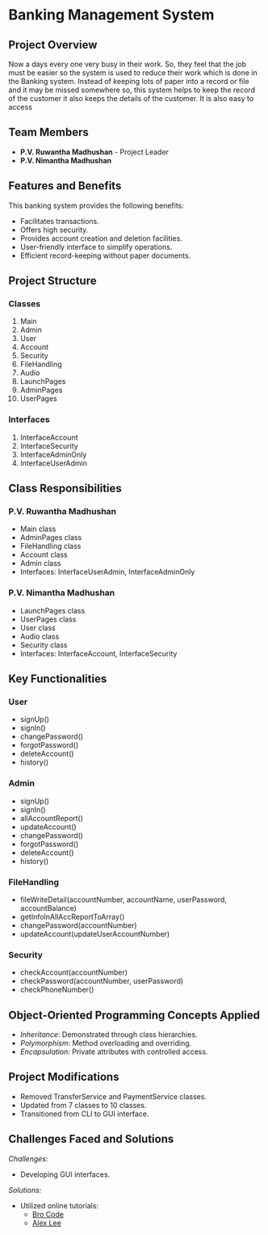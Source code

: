 # Banking Management System

## Project Overview
Now a days every one very busy in their work. So, they feel that the job must be easier so the system is used to reduce their work which is done in the Banking system. Instead of keeping lots of paper into a record or file and it may be missed somewhere so, this system helps to keep the record of the customer it also keeps the details of the customer. It is also easy to access

## Team Members
- **P.V. Ruwantha Madhushan** - Project Leader
- **P.V. Nimantha Madhushan** 


## Features and Benefits
This banking system provides the following benefits:
- Facilitates transactions.
- Offers high security.
- Provides account creation and deletion facilities.
- User-friendly interface to simplify operations.
- Efficient record-keeping without paper documents.

## Project Structure

### Classes
1. Main
2. Admin
3. User
4. Account
5. Security
6. FileHandling
7. Audio
8. LaunchPages
9. AdminPages
10. UserPages

### Interfaces
1. InterfaceAccount
2. InterfaceSecurity
3. InterfaceAdminOnly
4. InterfaceUserAdmin

## Class Responsibilities

### P.V. Ruwantha Madhushan
- Main class
- AdminPages class
- FileHandling class
- Account class
- Admin class
- Interfaces: InterfaceUserAdmin, InterfaceAdminOnly

### P.V. Nimantha Madhushan
- LaunchPages class
- UserPages class
- User class
- Audio class
- Security class
- Interfaces: InterfaceAccount, InterfaceSecurity
  
## Key Functionalities

### User
- signUp()
- signIn()
- changePassword()
- forgotPassword()
- deleteAccount()
- history()

### Admin
- signUp()
- signIn()
- allAccountReport()
- updateAccount()
- changePassword()
- forgotPassword()
- deleteAccount()
- history()

### FileHandling
- fileWriteDetail(accountNumber, accountName, userPassword, accountBalance)
- getInfoInAllAccReportToArray()
- changePassword(accountNumber)
- updateAccount(updateUserAccountNumber)

### Security
- checkAccount(accountNumber)
- checkPassword(accountNumber, userPassword)
- checkPhoneNumber()

## Object-Oriented Programming Concepts Applied
- *Inheritance*: Demonstrated through class hierarchies.
- *Polymorphism*: Method overloading and overriding.
- *Encapsulation*: Private attributes with controlled access.

## Project Modifications
- Removed TransferService and PaymentService classes.
- Updated from 7 classes to 10 classes.
- Transitioned from CLI to GUI interface.

## Challenges Faced and Solutions
*Challenges:*
- Developing GUI interfaces.

*Solutions:*
- Utilized online tutorials:
  - [Bro Code](https://youtu.be/Kmgo00avvEw)
  - [Alex Lee](https://youtu.be/5o3fMLPY7qY)

    
